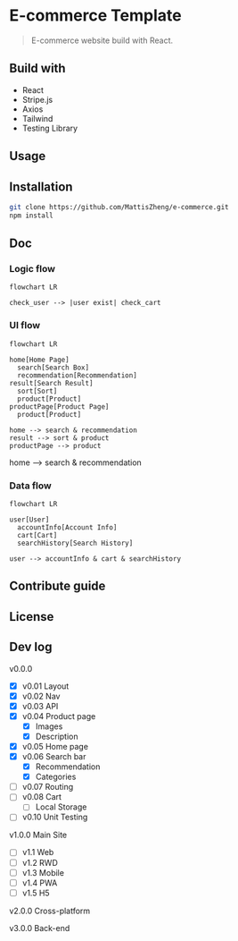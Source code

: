 # E-commerce Template

> E-commerce website build with React.

## Build with

- React
- Stripe.js
- Axios
- Tailwind
- Testing Library

## Usage

## Installation

```bash
git clone https://github.com/MattisZheng/e-commerce.git
npm install
```

## Doc

### Logic flow

```mermaid
flowchart LR

check_user --> |user exist| check_cart
```

### UI flow

```mermaid
flowchart LR

home[Home Page]
  search[Search Box]
  recommendation[Recommendation]
result[Search Result]
  sort[Sort]
  product[Product]
productPage[Product Page]
  product[Product]

home --> search & recommendation
result --> sort & product
productPage --> product
```

home --> search & recommendation

### Data flow

```mermaid
flowchart LR

user[User]
  accountInfo[Account Info]
  cart[Cart]
  searchHistory[Search History]

user --> accountInfo & cart & searchHistory
```

## Contribute guide

## License

## Dev log

v0.0.0

- [x] v0.01 Layout
- [x] v0.02 Nav
- [x] v0.03 API
- [x] v0.04 Product page
  - [x] Images
  - [x] Description
- [x] v0.05 Home page
- [x] v0.06 Search bar
  - [x] Recommendation
  - [x] Categories
- [ ] v0.07 Routing
- [ ] v0.08 Cart
  - [ ] Local Storage
- [ ] v0.10 Unit Testing

v1.0.0 Main Site

- [ ] v1.1 Web
- [ ] v1.2 RWD
- [ ] v1.3 Mobile
- [ ] v1.4 PWA
- [ ] v1.5 H5

v2.0.0 Cross-platform

v3.0.0 Back-end
